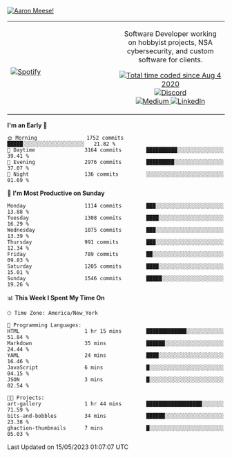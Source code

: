 [![Aaron Meese!](https://user-images.githubusercontent.com/17814535/88975338-a2aabf00-d27f-11ea-963f-8a19608716b4.png)](https://github.com/ajmeese7/readme-ascii "README ASCII")

<!-- Modified from project here: https://github.com/novatorem/novatorem -->
<table width="100%">
  <tr>
  <td width="50%">

&nbsp; <br> [![Spotify](https://ajmeese7.vercel.app/api/spotify)](https://open.spotify.com/user/ajmeese)

  </td>
  <td width="50%">
    <p align="center">
    Software Developer working on hobbyist projects, NSA cybersecurity, and custom software for clients.
    </p>
    <p align="center">
      <a href="https://wakatime.com/@f726891d-3b02-46cd-9b60-e8c59f9e2b14">
        <img src="https://wakatime.com/badge/user/f726891d-3b02-46cd-9b60-e8c59f9e2b14.svg" alt="Total time coded since Aug 4 2020" title="WakaTime" />
      </a>
      <a href="http://link.aaronmeese.com/discord">
        <img src="https://img.shields.io/badge/discord-ajmeese7%234835-369?style=flat-square&logo=discord&logoColor=white&color=purple" alt="Discord" title="Discord">
      </a>
      <br />
      <a href="https://link.aaronmeese.com/medium">
        <img src="https://img.shields.io/badge/medium-ajmeese7-1DB954?style=flat-square&logo=medium&logoColor=white" alt="Medium" title="Medium">
      </a>
      <a href="https://link.aaronmeese.com/linkedin">
        <img src="https://img.shields.io/badge/linkedIn-aaronmeese-1DB954?style=flat-square&logo=linkedin&logoColor=white&color=blue" alt="LinkedIn" title="LinkedIn">
      </a>
    </p>
  </td>

</table>

[//]: <> (The `&nbsp;` is to have Aphelion take up more space)

<!--START_SECTION:waka-->
**I'm an Early 🐤** 

```text
🌞 Morning                1752 commits        █████░░░░░░░░░░░░░░░░░░░░   21.82 % 
🌆 Daytime                3164 commits        ██████████░░░░░░░░░░░░░░░   39.41 % 
🌃 Evening                2976 commits        █████████░░░░░░░░░░░░░░░░   37.07 % 
🌙 Night                  136 commits         ░░░░░░░░░░░░░░░░░░░░░░░░░   01.69 % 
```
📅 **I'm Most Productive on Sunday** 

```text
Monday                   1114 commits        ███░░░░░░░░░░░░░░░░░░░░░░   13.88 % 
Tuesday                  1308 commits        ████░░░░░░░░░░░░░░░░░░░░░   16.29 % 
Wednesday                1075 commits        ███░░░░░░░░░░░░░░░░░░░░░░   13.39 % 
Thursday                 991 commits         ███░░░░░░░░░░░░░░░░░░░░░░   12.34 % 
Friday                   789 commits         ██░░░░░░░░░░░░░░░░░░░░░░░   09.83 % 
Saturday                 1205 commits        ████░░░░░░░░░░░░░░░░░░░░░   15.01 % 
Sunday                   1546 commits        █████░░░░░░░░░░░░░░░░░░░░   19.26 % 
```


📊 **This Week I Spent My Time On** 

```text
🕑︎ Time Zone: America/New_York

💬 Programming Languages: 
HTML                     1 hr 15 mins        █████████████░░░░░░░░░░░░   51.84 % 
Markdown                 35 mins             ██████░░░░░░░░░░░░░░░░░░░   24.44 % 
YAML                     24 mins             ████░░░░░░░░░░░░░░░░░░░░░   16.46 % 
JavaScript               6 mins              █░░░░░░░░░░░░░░░░░░░░░░░░   04.15 % 
JSON                     3 mins              █░░░░░░░░░░░░░░░░░░░░░░░░   02.54 % 

🐱‍💻 Projects: 
art-gallery              1 hr 44 mins        ██████████████████░░░░░░░   71.59 % 
bits-and-bobbles         34 mins             ██████░░░░░░░░░░░░░░░░░░░   23.38 % 
ghaction-thumbnails      7 mins              █░░░░░░░░░░░░░░░░░░░░░░░░   05.03 % 
```


 Last Updated on 15/05/2023 01:07:07 UTC
<!--END_SECTION:waka-->

